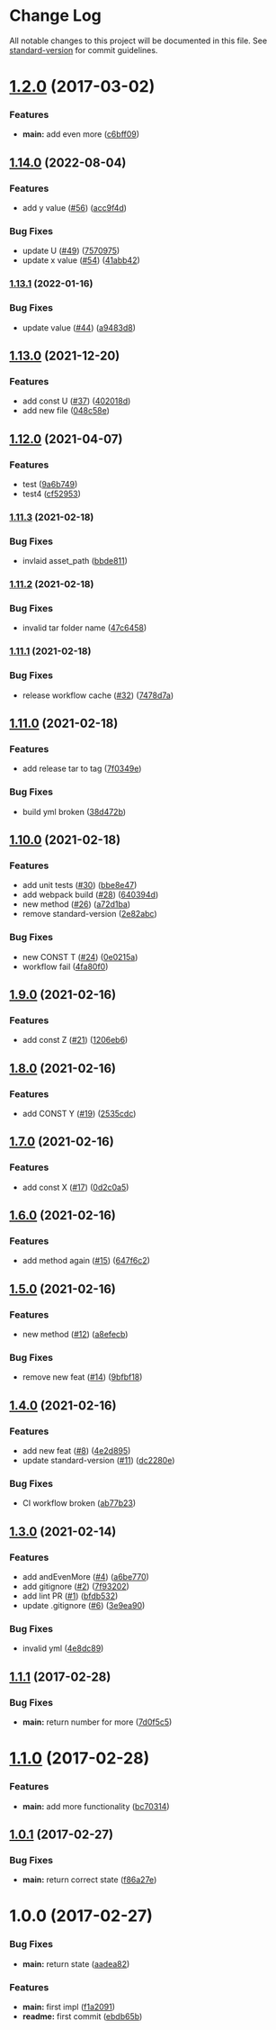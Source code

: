 # Change Log

All notable changes to this project will be documented in this file. See [standard-version](https://github.com/conventional-changelog/standard-version) for commit guidelines.

<a name="1.2.0"></a>
# [1.2.0](https://github.com/OrenMe/testrepo/compare/v1.1.1...v1.2.0) (2017-03-02)


### Features

* **main:** add even more ([c6bff09](https://github.com/OrenMe/testrepo/commit/c6bff09))



<a name="1.1.1"></a>
## [1.14.0](https://github.com/OrenMe/testrepo/compare/v1.13.1...v1.14.0) (2022-08-04)


### Features

* add y value ([#56](https://github.com/OrenMe/testrepo/issues/56)) ([acc9f4d](https://github.com/OrenMe/testrepo/commit/acc9f4d41948a9faa70c766d4d64ef620e22c332))


### Bug Fixes

* update U ([#49](https://github.com/OrenMe/testrepo/issues/49)) ([7570975](https://github.com/OrenMe/testrepo/commit/7570975bacc4ecf90c4f30fa30097808a030989d))
* update x value ([#54](https://github.com/OrenMe/testrepo/issues/54)) ([41abb42](https://github.com/OrenMe/testrepo/commit/41abb42f3827a467323452d9fcec4cbe35f23a58))

### [1.13.1](https://github.com/OrenMe/testrepo/compare/v1.13.0...v1.13.1) (2022-01-16)


### Bug Fixes

* update value ([#44](https://github.com/OrenMe/testrepo/issues/44)) ([a9483d8](https://github.com/OrenMe/testrepo/commit/a9483d85f3e5c6cc74b15c452f3462d3a7700058))

## [1.13.0](https://www.github.com/OrenMe/testrepo/compare/v1.12.0...v1.13.0) (2021-12-20)


### Features

* add const U ([#37](https://www.github.com/OrenMe/testrepo/issues/37)) ([402018d](https://www.github.com/OrenMe/testrepo/commit/402018d5dc7b75c14147cc26b881811a3ba75258))
* add new file ([048c58e](https://www.github.com/OrenMe/testrepo/commit/048c58ec9584798d4040f9d8ecfe8aa0b175a524))

## [1.12.0](https://www.github.com/OrenMe/testrepo/compare/v1.11.3...v1.12.0) (2021-04-07)


### Features

* test ([9a6b749](https://www.github.com/OrenMe/testrepo/commit/9a6b749f706fb084f80265899b201bf81753ac95))
* test4 ([cf52953](https://www.github.com/OrenMe/testrepo/commit/cf5295324f876c6e3074b1e00a84e1c5c389c845))

### [1.11.3](https://www.github.com/OrenMe/testrepo/compare/v1.11.2...v1.11.3) (2021-02-18)


### Bug Fixes

* invlaid asset_path ([bbde811](https://www.github.com/OrenMe/testrepo/commit/bbde811818ca0d18739ee69bcb5ba7a93a5209a0))

### [1.11.2](https://www.github.com/OrenMe/testrepo/compare/v1.11.1...v1.11.2) (2021-02-18)


### Bug Fixes

* invalid tar folder name ([47c6458](https://www.github.com/OrenMe/testrepo/commit/47c6458812fa714acdd3c60e620ae93aa1b714f1))

### [1.11.1](https://www.github.com/OrenMe/testrepo/compare/v1.11.0...v1.11.1) (2021-02-18)


### Bug Fixes

* release workflow cache ([#32](https://www.github.com/OrenMe/testrepo/issues/32)) ([7478d7a](https://www.github.com/OrenMe/testrepo/commit/7478d7a7e6349ea0dc820789ccec648ba5ebdccc))

## [1.11.0](https://www.github.com/OrenMe/testrepo/compare/v1.10.0...v1.11.0) (2021-02-18)


### Features

* add release tar to tag ([7f0349e](https://www.github.com/OrenMe/testrepo/commit/7f0349ee482b673ce00ca8f79ccd456f6318e8de))


### Bug Fixes

* build yml broken ([38d472b](https://www.github.com/OrenMe/testrepo/commit/38d472b29d63c01d7dcb782b516945596992353c))

## [1.10.0](https://www.github.com/OrenMe/testrepo/compare/v1.9.0...v1.10.0) (2021-02-18)


### Features

* add unit tests ([#30](https://www.github.com/OrenMe/testrepo/issues/30)) ([bbe8e47](https://www.github.com/OrenMe/testrepo/commit/bbe8e4751434e0b8f43fdc00e55fdf50cba0f7ca))
* add webpack build ([#28](https://www.github.com/OrenMe/testrepo/issues/28)) ([640394d](https://www.github.com/OrenMe/testrepo/commit/640394dcd049ef8435f4647c731ef4aa24942dd6))
* new method ([#26](https://www.github.com/OrenMe/testrepo/issues/26)) ([a72d1ba](https://www.github.com/OrenMe/testrepo/commit/a72d1ba26f7a5ca74d93bb4d4fe0396a31d079c2))
* remove standard-version ([2e82abc](https://www.github.com/OrenMe/testrepo/commit/2e82abc0b0c00aa4321bda3b5b5eab3b30dca603))


### Bug Fixes

* new CONST T ([#24](https://www.github.com/OrenMe/testrepo/issues/24)) ([0e0215a](https://www.github.com/OrenMe/testrepo/commit/0e0215a9b2f1fafc5d67a47880475531f0a0c086))
* workflow fail ([4fa80f0](https://www.github.com/OrenMe/testrepo/commit/4fa80f0361441f957e2d6ad23893caa6379ee05a))

## [1.9.0](https://www.github.com/OrenMe/testrepo/compare/v1.8.0...v1.9.0) (2021-02-16)


### Features

* add const Z ([#21](https://www.github.com/OrenMe/testrepo/issues/21)) ([1206eb6](https://www.github.com/OrenMe/testrepo/commit/1206eb64a3398264b783f0a86ab7a97bb75c2243))

## [1.8.0](https://www.github.com/OrenMe/testrepo/compare/v1.7.0...v1.8.0) (2021-02-16)


### Features

* add CONST Y ([#19](https://www.github.com/OrenMe/testrepo/issues/19)) ([2535cdc](https://www.github.com/OrenMe/testrepo/commit/2535cdcba03919c9b3887e5c2cb51fc1c8cf534e))

## [1.7.0](https://www.github.com/OrenMe/testrepo/compare/v1.6.0...v1.7.0) (2021-02-16)


### Features

* add const X ([#17](https://www.github.com/OrenMe/testrepo/issues/17)) ([0d2c0a5](https://www.github.com/OrenMe/testrepo/commit/0d2c0a52caf506b39c28ae5a04b97d917c72606b))

## [1.6.0](https://www.github.com/OrenMe/testrepo/compare/v1.5.0...v1.6.0) (2021-02-16)


### Features

* add method again ([#15](https://www.github.com/OrenMe/testrepo/issues/15)) ([647f6c2](https://www.github.com/OrenMe/testrepo/commit/647f6c2c8924b4fed1500e665207261f4851705b))

## [1.5.0](https://www.github.com/OrenMe/testrepo/compare/v1.4.0...v1.5.0) (2021-02-16)


### Features

* new method ([#12](https://www.github.com/OrenMe/testrepo/issues/12)) ([a8efecb](https://www.github.com/OrenMe/testrepo/commit/a8efecb709f3195575d4525c48a1da9d87a2cc12))


### Bug Fixes

* remove new feat ([#14](https://www.github.com/OrenMe/testrepo/issues/14)) ([9bfbf18](https://www.github.com/OrenMe/testrepo/commit/9bfbf182bf4628a88c0fa0d6d2c8aef665459619))

## [1.4.0](https://www.github.com/OrenMe/testrepo/compare/v1.3.0...v1.4.0) (2021-02-16)


### Features

* add new feat ([#8](https://www.github.com/OrenMe/testrepo/issues/8)) ([4e2d895](https://www.github.com/OrenMe/testrepo/commit/4e2d8952b11facc7ef44a4063a1528d21b3e0a4e))
* update standard-version ([#11](https://www.github.com/OrenMe/testrepo/issues/11)) ([dc2280e](https://www.github.com/OrenMe/testrepo/commit/dc2280e9d82ad6237a764f098adec0e7f9f7d580))


### Bug Fixes

* CI workflow broken ([ab77b23](https://www.github.com/OrenMe/testrepo/commit/ab77b23498e44eff7814b2e4e256e5be2f6d9ea3))

## [1.3.0](https://www.github.com/OrenMe/testrepo/compare/v1.2.0...v1.3.0) (2021-02-14)


### Features

* add andEvenMore ([#4](https://www.github.com/OrenMe/testrepo/issues/4)) ([a6be770](https://www.github.com/OrenMe/testrepo/commit/a6be770da6b0949467f58d6d86bb0dbbcfc7a6f4))
* add gitignore ([#2](https://www.github.com/OrenMe/testrepo/issues/2)) ([7f93202](https://www.github.com/OrenMe/testrepo/commit/7f93202434c4fef8a29f1abd3b1055e4d0e9beb7))
* add lint PR ([#1](https://www.github.com/OrenMe/testrepo/issues/1)) ([bfdb532](https://www.github.com/OrenMe/testrepo/commit/bfdb53212aefa8f4f7b40dfb93513c5b19ea612a))
* update .gitignore ([#6](https://www.github.com/OrenMe/testrepo/issues/6)) ([3e9ea90](https://www.github.com/OrenMe/testrepo/commit/3e9ea901fb0c5ced8ab01c4fb17875022f92eee1))


### Bug Fixes

* invalid yml ([4e8dc89](https://www.github.com/OrenMe/testrepo/commit/4e8dc8937ba3633d01e7808aab22c4c95b2000cc))

## [1.1.1](https://github.com/OrenMe/testrepo/compare/v1.1.0...v1.1.1) (2017-02-28)


### Bug Fixes

* **main:** return number for more ([7d0f5c5](https://github.com/OrenMe/testrepo/commit/7d0f5c5))



<a name="1.1.0"></a>
# [1.1.0](https://github.com/OrenMe/testrepo/compare/v1.0.1...v1.1.0) (2017-02-28)


### Features

* **main:** add more functionality ([bc70314](https://github.com/OrenMe/testrepo/commit/bc70314))



<a name="1.0.1"></a>
## [1.0.1](https://github.com/OrenMe/testrepo/compare/v1.0.0...v1.0.1) (2017-02-27)


### Bug Fixes

* **main:** return correct state ([f86a27e](https://github.com/OrenMe/testrepo/commit/f86a27e))



<a name="1.0.0"></a>
# 1.0.0 (2017-02-27)


### Bug Fixes

* **main:** return state ([aadea82](https://github.com/OrenMe/testrepo/commit/aadea82))


### Features

* **main:** first impl ([f1a2091](https://github.com/OrenMe/testrepo/commit/f1a2091))
* **readme:** first commit ([ebdb65b](https://github.com/OrenMe/testrepo/commit/ebdb65b))
